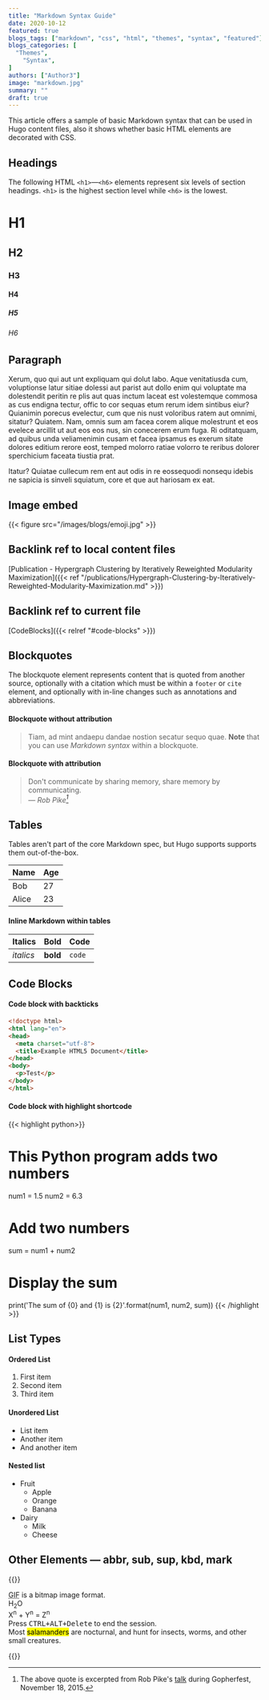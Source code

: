 ```yaml
---
title: "Markdown Syntax Guide"
date: 2020-10-12
featured: true
blogs_tags: ["markdown", "css", "html", "themes", "syntax", "featured"]
blogs_categories: [
  "Themes",
    "Syntax",
]
authors: ["Author3"]
image: "markdown.jpg"
summary: ""
draft: true
---
```


This article offers a sample of basic Markdown syntax that can be used in Hugo content files, also it shows whether basic HTML elements are decorated with CSS.

## Headings

The following HTML `<h1>`—`<h6>` elements represent six levels of section headings. `<h1>` is the highest section level while `<h6>` is the lowest.

# H1
## H2
### H3
#### H4
##### H5
###### H6

## Paragraph

Xerum, quo qui aut unt expliquam qui dolut labo. Aque venitatiusda cum, voluptionse latur sitiae dolessi aut parist aut dollo enim qui voluptate ma dolestendit peritin re plis aut quas inctum laceat est volestemque commosa as cus endigna tectur, offic to cor sequas etum rerum idem sintibus eiur? Quianimin porecus evelectur, cum que nis nust voloribus ratem aut omnimi, sitatur? Quiatem. Nam, omnis sum am facea corem alique molestrunt et eos evelece arcillit ut aut eos eos nus, sin conecerem erum fuga. Ri oditatquam, ad quibus unda veliamenimin cusam et facea ipsamus es exerum sitate dolores editium rerore eost, temped molorro ratiae volorro te reribus dolorer sperchicium faceata tiustia prat.

Itatur? Quiatae cullecum rem ent aut odis in re eossequodi nonsequ idebis ne sapicia is sinveli squiatum, core et que aut hariosam ex eat.

## Image embed
{{< figure src="/images/blogs/emoji.jpg" >}}

## Backlink ref to local content files
[Publication - Hypergraph Clustering by Iteratively Reweighted Modularity Maximization]({{< ref "/publications/Hypergraph-Clustering-by-Iteratively-Reweighted-Modularity-Maximization.md" >}})

## Backlink ref to current file
[CodeBlocks]({{< relref "#code-blocks" >}})

## Blockquotes

The blockquote element represents content that is quoted from another source, optionally with a citation which must be within a `footer` or `cite` element, and optionally with in-line changes such as annotations and abbreviations.

#### Blockquote without attribution

> Tiam, ad mint andaepu dandae nostion secatur sequo quae.
> **Note** that you can use *Markdown syntax* within a blockquote.

#### Blockquote with attribution

> Don't communicate by sharing memory, share memory by communicating.<br>
> — <cite>Rob Pike[^1]</cite>

[^1]: The above quote is excerpted from Rob Pike's [talk](https://www.youtube.com/watch?v=PAAkCSZUG1c) during Gopherfest, November 18, 2015.

## Tables

Tables aren't part of the core Markdown spec, but Hugo supports supports them out-of-the-box.

   Name | Age
--------|------
    Bob | 27
  Alice | 23

#### Inline Markdown within tables

| Italics   | Bold     | Code   |
| --------  | -------- | ------ |
| *italics* | **bold** | `code` |

## Code Blocks

#### Code block with backticks

```html
<!doctype html>
<html lang="en">
<head>
  <meta charset="utf-8">
  <title>Example HTML5 Document</title>
</head>
<body>
  <p>Test</p>
</body>
</html>
```

#### Code block with highlight shortcode
{{< highlight python>}}
# This Python program adds two numbers

num1 = 1.5
num2 = 6.3

# Add two numbers
sum = num1 + num2

# Display the sum
print('The sum of {0} and {1} is {2}'.format(num1, num2, sum))
{{< /highlight >}}

## List Types

#### Ordered List

1. First item
2. Second item
3. Third item

#### Unordered List

* List item
* Another item
* And another item

#### Nested list

* Fruit
  * Apple
  * Orange
  * Banana
* Dairy
  * Milk
  * Cheese

## Other Elements — abbr, sub, sup, kbd, mark
{{<rawhtml>}}
  <p>
  <abbr title="Graphics Interchange Format">GIF</abbr> is a bitmap image format.
  <br>
  H<sub>2</sub>O
  <br>
  X<sup>n</sup> + Y<sup>n</sup> = Z<sup>n</sup>
  <br>
  Press <kbd><kbd>CTRL</kbd>+<kbd>ALT</kbd>+<kbd>Delete</kbd></kbd> to end the session.
  <br>
  Most <mark>salamanders</mark> are nocturnal, and hunt for insects, worms, and other small creatures.
  </p>
{{</rawhtml>}}